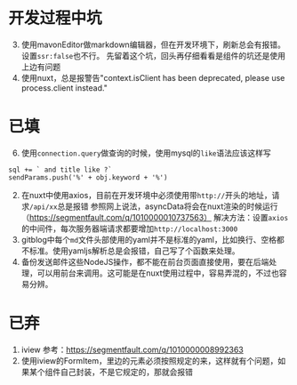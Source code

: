# 开发过程中坑
3. 使用mavonEditor做markdown编辑器，但在开发环境下，刷新总会有报错。设置`ssr:false`也不行。
先留着这个坑，回头再仔细看看是组件的坑还是使用上边有问题
4. 使用nuxt，总是报警告"context.isClient has been deprecated, please use process.client instead."


# 已填
6. 使用`connection.query`做查询的时候，使用mysql的`like`语法应该这样写
```
sql += ` and title like ?`
sendParams.push('%' + obj.keyword + '%')
```
2. 在nuxt中使用axios，目前在开发环境中必须使用带`http://`开头的地址，请求`/api/xx`总是报错
参照网上说法，asyncData将会在nuxt渲染的时候运行（https://segmentfault.com/q/1010000010737563）
解决方法：设置`axios`的中间件，每次服务器端请求都要增加`http://localhost:3000`
7. gitblog中每个`md`文件头部使用的yaml并不是标准的yaml，比如换行、空格都不标准。使用yamljs解析总是会报错，自己写了个函数来处理。
8. 备份发送邮件这些NodeJS操作，都不能在前台页面直接使用，要在后端处理，可以用前台来调用。这可能是在nuxt使用过程中，容易弄混的，不过也容易分辨。

# 已弃
1. iview
参考：https://segmentfault.com/q/1010000008992363
5. 使用iview的FormItem，里边的元素必须按照规定的来，这样就有个问题，如果某个组件自己封装，不是它规定的，那就会报错
